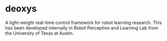 # deoxys

A light-weight real-time control framework for robot learning research. This has been developed internally in Robot Perception and Learning Lab from the University of Texas at Austin.
